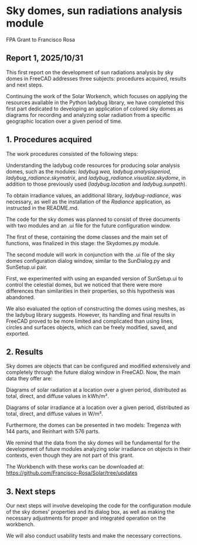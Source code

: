 # Sky domes, sun radiations analysis module

FPA Grant to Francisco Rosa

## Report 1, 2025/10/31

This first report on the development of sun radiations analysis by sky domes in FreeCAD addresses three subjects: procedures acquired, results and next steps.

Continuing the work of the Solar Workench, which focuses on applying the resources available in the Python ladybug library, we have completed this first part dedicated to developing an application of colored sky domes as diagrams for recording and analyzing solar radiation from a specific geographic location over a given period of time.

## 1. Procedures acquired

The work procedures consisted of the following steps:

Understanding the ladybug code resources for producing solar analysis domes, such as the modules: *ladybug.wea, ladybug.analysisperiod, ladybug_radiance.skymatrix*, and *ladybug_radiance.visualize.skydome*, in addition to those previously used (*ladybug.location* and *ladybug.sunpath*).

To obtain irradiance values, an additional library, *ladybug-radiance*, was necessary, as well as the installation of the *Radiance* application, as instructed in the README.md.

The code for the sky domes was planned to consist of three documents with two modules and an .ui file for the future configuration window.

The first of these, containing the dome classes and the main set of functions, was finalized in this stage: the Skydomes.py module.

The second module will work in conjunction with the .ui file of the sky domes configuration dialog window, similar to the SunDialog.py and SunSetup.ui pair.

First, we experimented with using an expanded version of SunSetup.ui to control the celestial domes, but we noticed that there were more differences than similarities in their properties, so this hypothesis was abandoned.

We also evaluated the option of constructing the domes using meshes, as the ladybug library suggests. However, its handling and final results in FreeCAD proved to be more limited and complicated than using lines, circles and surfaces objects, which can be freely modified, saved, and exported.

## 2. Results

Sky domes are objects that can be configured and modified extensively and completely through the future dialog window in FreeCAD. Now, the main data they offer are:

Diagrams of solar radiation at a location over a given period, distributed as total, direct, and diffuse values ​​in kWh/m².

Diagrams of solar irradiance at a location over a given period, distributed as total, direct, and diffuse values ​​in W/m².

Furthermore, the domes can be presented in two models: Tregenza with 144 parts, and Reinhart with 576 parts.

We remind that the data from the sky domes will be fundamental for the development of future modules analyzing solar irradiance on objects in their contexts, even though they are not part of this grant.

The Workbench with these works can be downloaded at: https://github.com/Francisco-Rosa/Solar/tree/updates

## 3. Next steps

Our next steps will involve developing the code for the configuration module of the sky domes' properties and its dialog box, as well as making the necessary adjustments for proper and integrated operation on the workbench.

We will also conduct usability tests and make the necessary corrections.
